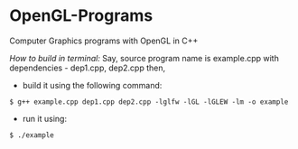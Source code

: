 # OpenGL-Programs
Computer Graphics programs with OpenGL in C++

*How to build in terminal:*
Say, source program name is example.cpp with dependencies - dep1.cpp, dep2.cpp then,
- build it using the following command:
```
$ g++ example.cpp dep1.cpp dep2.cpp -lglfw -lGL -lGLEW -lm -o example
```
- run it using:
```
$ ./example
```

